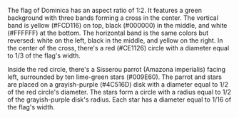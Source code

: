 The flag of Dominica has an aspect ratio of 1:2. It features a green background with three bands forming a cross in the center. The vertical band is yellow (#FCD116) on top, black (#000000) in the middle, and white (#FFFFFF) at the bottom. The horizontal band is the same colors but reversed: white on the left, black in the middle, and yellow on the right. In the center of the cross, there's a red (#CE1126) circle with a diameter equal to 1/3 of the flag's width.

Inside the red circle, there's a Sisserou parrot (Amazona imperialis) facing left, surrounded by ten lime-green stars (#009E60). The parrot and stars are placed on a grayish-purple (#4C516D) disk with a diameter equal to 1/2 of the red circle's diameter. The stars form a circle with a radius equal to 1/2 of the grayish-purple disk's radius. Each star has a diameter equal to 1/16 of the flag's width.
